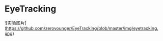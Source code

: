 # EyeTracking

![实验图片]
(https://github.com/zeroyounger/EyeTracking/blob/master/img/eyetracking.png)
